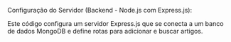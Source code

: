 Configuração do Servidor (Backend - Node.js com Express.js):

Este código configura um servidor Express.js que se conecta a um banco de dados MongoDB e define rotas para adicionar e buscar artigos.
